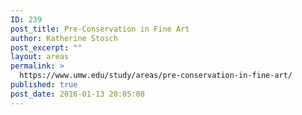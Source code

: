 ```yaml
---
ID: 239
post_title: Pre-Conservation in Fine Art
author: Katherine Stosch
post_excerpt: ""
layout: areas
permalink: >
  https://www.umw.edu/study/areas/pre-conservation-in-fine-art/
published: true
post_date: 2016-01-13 20:05:08
---
```


<!-- Types Custom Fields: -->

<!-- End Types Custom Fields -->